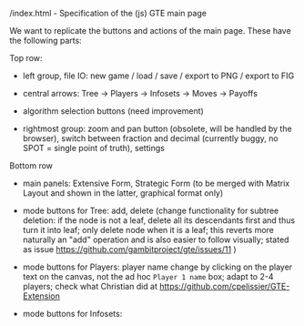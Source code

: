 /index.html - Specification of the (js) GTE main page

We want to replicate the buttons and actions of the main
page. These have the following parts:

Top row:

- left group, file IO: new game / load / save / export to
  PNG / export to FIG

- central arrows: Tree -> Players -> Infosets -> Moves ->
  Payoffs

- algorithm selection buttons (need improvement)

- rightmost group: zoom and pan button (obsolete, will be
  handled by the browser), switch between fraction and
  decimal (currently buggy, no SPOT = single point of
  truth), settings

Bottom row

- main panels: Extensive Form, Strategic Form (to be merged
  with Matrix Layout and shown in the latter, graphical
  format only)

- mode buttons for Tree: add, delete (change functionality
  for subtree deletion: if the node is not a leaf, delete
  all its descendants first and thus turn it into leaf; only
  delete node when it is a leaf; this reverts more naturally
  an "add" operation and is also easier to follow visually;
  stated as issue https://github.com/gambitproject/gte/issues/11 )

- mode buttons for Players: player name change by clicking
  on the player text on the canvas, not the ad hoc `Player 1
  name` box; adapt to 2-4 players; check what Christian did
  at 
  https://github.com/cpelissier/GTE-Extension

- mode buttons for Infosets:
